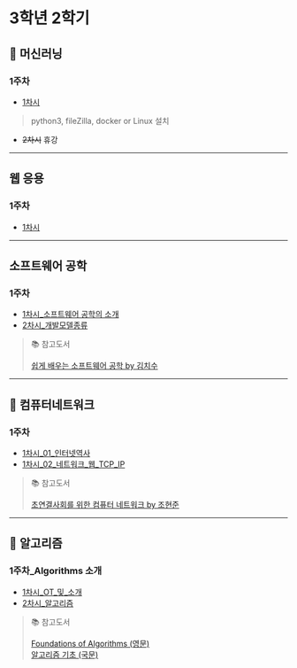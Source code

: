 # 3학년 2학기
## 🤖 머신러닝

### 1주차
* [1차시](machine_learning/01-01_OT.md)
> python3, fileZilla, docker or Linux 설치
* ~~2차시~~ 휴강

---

## 웹 응용
### 1주차
* [1차시](web_application/01-01_OT.md)

---

## 소프트웨어 공학
### 1주차
* [1차시_소프트웨어 공학의 소개](소프트웨어공학/01-01_소프트웨어_공학의_소개.md)
* [2차시_개발모델종류](소프트웨어공학/01-02_개발모델종류.md)

> 📚 참고도서
>
> [쉽게 배우는 소프트웨어 공학 by 김치수](https://www.aladin.co.kr/shop/UsedShop/wuseditemall.aspx?ItemId=274655594&TabType=3&Fix=1)

---

## 📡 컴퓨터네트워크
### 1주차
* [1차시_01_인터넷역사](컴퓨터네트워크/01-01_인터넷역사.md)
* [1차시_02_네트워크_웹_TCP_IP](컴퓨터네트워크/01-02_네트워크_웹_TCP_IP.md)

> 📚 참고도서
>
> [초연결사회를 위한 컴퓨터 네트워크 by 조현준](https://product.kyobobook.co.kr/detail/S000214164113)

---

## 🧠 알고리즘
### 1주차_Algorithms 소개
* [1차시_OT_및_소개](알고리즘/01-01_OT_및_소개.md)
* [2차시_알고리즘](알고리즘/01-02_알고리즘.md)

> 📚 참고도서
>
> [Foundations of Algorithms (영문)](https://product.kyobobook.co.kr/detail/S000003153606)  
> [알고리즘 기초 (국문)](https://product.kyobobook.co.kr/detail/S000001732184)
